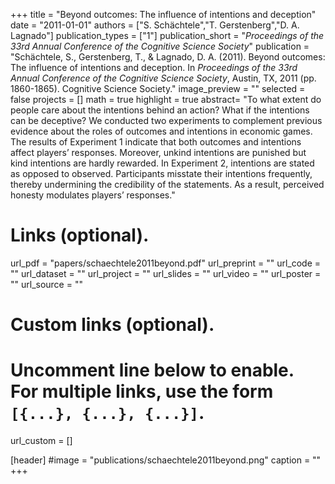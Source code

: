 +++
title = "Beyond outcomes: The influence of intentions and deception"
date = "2011-01-01"
authors = ["S. Schächtele","T. Gerstenberg","D. A. Lagnado"]
publication_types = ["1"]
publication_short = "_Proceedings of the 33rd Annual Conference of the Cognitive Science Society_"
publication = "Schächtele, S., Gerstenberg, T., & Lagnado, D. A. (2011). Beyond outcomes: The influence of intentions and deception. In _Proceedings of the 33rd Annual Conference of the Cognitive Science Society_, Austin, TX, 2011 (pp. 1860-1865). Cognitive Science Society."
image_preview = ""
selected = false
projects = []
math = true
highlight = true
abstract= "To what extent do people care about the intentions behind an action? What if the intentions can be deceptive? We conducted two experiments to complement previous evidence about the roles of outcomes and intentions in economic games. The results of Experiment 1 indicate that both outcomes and intentions affect players’ responses. Moreover, unkind intentions are punished but kind intentions are hardly rewarded. In Experiment 2, intentions are stated as opposed to observed. Participants misstate their intentions frequently, thereby undermining the credibility of the statements. As a result, perceived honesty modulates players’ responses."

# Links (optional).
url_pdf = "papers/schaechtele2011beyond.pdf"
url_preprint = ""
url_code = ""
url_dataset = ""
url_project = ""
url_slides = ""
url_video = ""
url_poster = ""
url_source = ""

# Custom links (optional).
#   Uncomment line below to enable. For multiple links, use the form `[{...}, {...}, {...}]`.
url_custom = []

[header]
#image = "publications/schaechtele2011beyond.png"
caption = ""
+++

